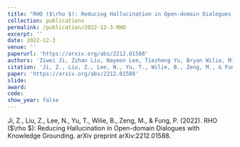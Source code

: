 ```yaml
---
title: "RHO ($\rho $): Reducing Hallucination in Open-domain Dialogues with Knowledge Grounding"
collection: publications
permalink: /publication/2022-12-3-RHO
excerpt: ''
date: 2022-12-3
venue: ''
paperurl: 'https://arxiv.org/abs/2212.01588'
authors: 'Ziwei Ji, Zihan Liu, Nayeon Lee, Tiezheng Yu, Bryan Wilie, Min Zeng, Pascale Fung'
citation: 'Ji, Z., Liu, Z., Lee, N., Yu, T., Wilie, B., Zeng, M., & Fung, P. (2022). RHO ($\rho $): Reducing Hallucination in Open-domain Dialogues with Knowledge Grounding. arXiv preprint arXiv:2212.01588.'
paper: 'https://arxiv.org/abs/2212.01588'
slide:
award:
code:
show_year: false
---
```


Ji, Z., Liu, Z., Lee, N., Yu, T., Wilie, B., Zeng, M., & Fung, P. (2022). RHO ($\rho $): Reducing Hallucination in Open-domain Dialogues with Knowledge Grounding. arXiv preprint arXiv:2212.01588.
